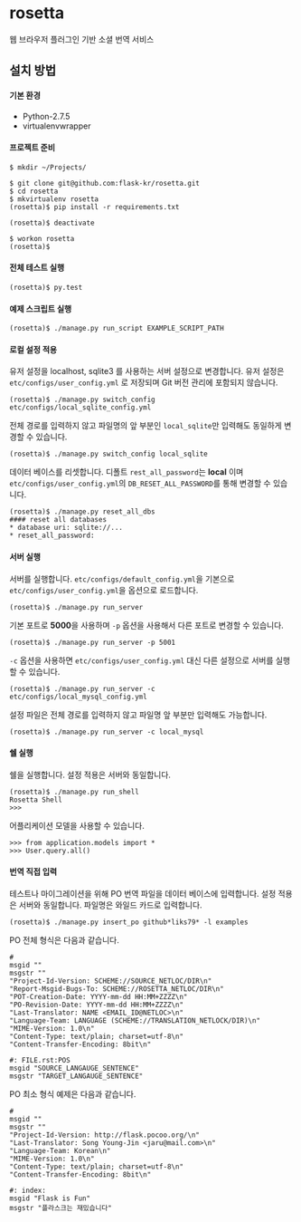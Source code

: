 rosetta
=======

웹 브라우저 플러그인 기반 소셜 번역 서비스

설치 방법
---------

#### 기본 환경

* Python-2.7.5
* virtualenvwrapper

#### 프로젝트 준비

    $ mkdir ~/Projects/

    $ git clone git@github.com:flask-kr/rosetta.git
    $ cd rosetta
    $ mkvirtualenv rosetta
    (rosetta)$ pip install -r requirements.txt

    (rosetta)$ deactivate

    $ workon rosetta
    (rosetta)$ 

#### 전체 테스트 실행

    (rosetta)$ py.test

#### 예제 스크립트 실행

    (rosetta)$ ./manage.py run_script EXAMPLE_SCRIPT_PATH

#### 로컬 설정 적용

유저 설정을 localhost, sqlite3 를 사용하는 서버 설정으로 변경합니다. 
유저 설정은 `etc/configs/user_config.yml` 로 저장되며 Git 버전 관리에 포함되지 않습니다.

    (rosetta)$ ./manage.py switch_config etc/configs/local_sqlite_config.yml

전체 경로를 입력하지 않고 파일명의 앞 부분인 `local_sqlite`만 입력해도 동일하게 변경할 수 있습니다.

    (rosetta)$ ./manage.py switch_config local_sqlite

데이터 베이스를 리셋합니다. 
디폴트 `rest_all_password`는 **local** 이며 `etc/configs/user_config.yml`의 `DB_RESET_ALL_PASSWORD`를 통해 변경할 수 있습니다.

    (rosetta)$ ./manage.py reset_all_dbs
    #### reset all databases
    * database uri: sqlite://...
    * reset_all_password:  

#### 서버 실행

서버를 실행합니다. `etc/configs/default_config.yml`을 기본으로 `etc/configs/user_config.yml`을 옵션으로 로드합니다.

    (rosetta)$ ./manage.py run_server

기본 포트로 **5000**을 사용하며 `-p` 옵션을 사용해서 다른 포트로 변경할 수 있습니다.

    (rosetta)$ ./manage.py run_server -p 5001

`-c` 옵션을 사용하면 `etc/configs/user_config.yml` 대신 다른 설정으로 서버를 실행할 수 있습니다.

    (rosetta)$ ./manage.py run_server -c etc/configs/local_mysql_config.yml

설정 파일은 전체 경로를 입력하지 않고 파일명 앞 부분만 입력해도 가능합니다.

    (rosetta)$ ./manage.py run_server -c local_mysql


#### 쉘 실행

쉘을 실행합니다. 설정 적용은 서버와 동일합니다.
    
    (rosetta)$ ./manage.py run_shell
    Rosetta Shell
    >>> 

어플리케이션 모델을 사용할 수 있습니다.

    >>> from application.models import *
    >>> User.query.all() 

#### 번역 직접 입력

테스트나 마이그레이션을 위해 PO 번역 파일을 데이터 베이스에 입력합니다. 설정 적용은 서버와 동일합니다.
파일명은 와일드 카드로 입력합니다.

    (rosetta)$ ./manage.py insert_po github*liks79* -l examples

PO 전체 형식은 다음과 같습니다.

    #
    msgid ""
    msgstr ""
    "Project-Id-Version: SCHEME://SOURCE_NETLOC/DIR\n"
    "Report-Msgid-Bugs-To: SCHEME://ROSETTA_NETLOC/DIR\n"
    "POT-Creation-Date: YYYY-mm-dd HH:MM+ZZZZ\n"
    "PO-Revision-Date: YYYY-mm-dd HH:MM+ZZZZ\n"
    "Last-Translator: NAME <EMAIL_ID@NETLOC>\n"
    "Language-Team: LANGUAGE (SCHEME://TRANSLATION_NETLOCK/DIR)\n"
    "MIME-Version: 1.0\n"
    "Content-Type: text/plain; charset=utf-8\n"
    "Content-Transfer-Encoding: 8bit\n"

    #: FILE.rst:POS
    msgid "SOURCE_LANGAUGE_SENTENCE"
    msgstr "TARGET_LANGAUGE_SENTENCE"

PO 최소 형식 예제은 다음과 같습니다.

    #
    msgid ""
    msgstr ""
    "Project-Id-Version: http://flask.pocoo.org/\n"
    "Last-Translator: Song Young-Jin <jaru@mail.com>\n"
    "Language-Team: Korean\n"
    "MIME-Version: 1.0\n"
    "Content-Type: text/plain; charset=utf-8\n"
    "Content-Transfer-Encoding: 8bit\n"

    #: index:
    msgid "Flask is Fun"
    msgstr "플라스크는 재밌습니다"

